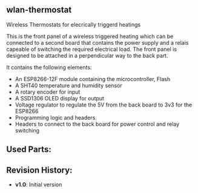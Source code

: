 ## wlan-thermostat
Wireless Thermostats for elecrically triggerd heatings

This is the front panel of a wireless triggered heating which can be connected to a second board that contains the 
power supply and a relais capeable of switching the required electrical load. The front panel is designed to be
attached in a perpendicular way to the back part.

It contains the following elements:

- An ESP8266-12F module containing the microcontroller, Flash
- A SHT40 temperature and humidity sensor
- A rotary encoder for input
- A SSD1306 OLED display for output
- Voltage regulator to regulate the 5V from the back board to 3v3 for the ESP8266 
- Programming logic and headers
- Headers to connect to the back board for power control and relay switching

## Used Parts:

## Revision History:

- **v1.0**: Initial version